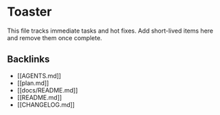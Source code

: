 # Toaster

This file tracks immediate tasks and hot fixes. Add short-lived items here and remove them once complete.

## Backlinks
- [[AGENTS.md]]
- [[plan.md]]
- [[docs/README.md]]
- [[README.md]]
- [[CHANGELOG.md]]
